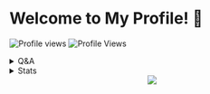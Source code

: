 # Welcome to My Profile! 👋
![Profile views](https://gpvc.arturio.dev/quiec) ![Profile Views](https://hits.seeyoufarm.com/api/count/incr/badge.svg?url=https://github.com/yusufusta/&title=Profile%20Views)


<details>
  <summary>Q&A</summary>

Q | A
--- | --- 
**My Computer**  | `MacBook Pro 2017 13"`
**Editor**  | `Visual Studio Code`
**Platforms I develop for** | `Desktop, Mobile, Web, CLI`
**My Favorite Languages**  | `PHP, C#/VB.Net, JS, Python, Go, Swift`

</details>

<details>
  <summary>Stats</summary>

<table align="center">
    <tr>
        <td align="center"><img src="https://github-readme-stats.vercel.app/api?username=yusufusta&show_icons=true&theme=radical" /></td>
    </tr>
    <tr>
        <td align="center"><img src="https://github-readme-stats.vercel.app/api/top-langs/?username=yusufusta&theme=radical&layout=compact" /></td>
    </tr>
</table>

</details>
<div align="center">
<img src="https://spotify-github-profile.vercel.app/api/view?uid=ar5xr05io7p2lrvlzz8cgpz7f&cover_image=false)" />
  </div>
